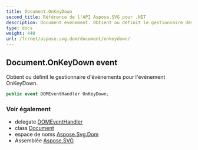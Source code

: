 ```yaml
---
title: Document.OnKeyDown
second_title: Référence de l'API Aspose.SVG pour .NET
description: Document événement. Obtient ou définit le gestionnaire dévénements pour lévénement OnKeyDown.
type: docs
weight: 440
url: /fr/net/aspose.svg.dom/document/onkeydown/
---
```

## Document.OnKeyDown event

Obtient ou définit le gestionnaire d'événements pour l'événement OnKeyDown.

```csharp
public event DOMEventHandler OnKeyDown;
```

### Voir également

* delegate [DOMEventHandler](../../../aspose.svg.dom.events/domeventhandler/)
* class [Document](../)
* espace de noms [Aspose.Svg.Dom](../../document/)
* Assemblée [Aspose.SVG](../../../)


